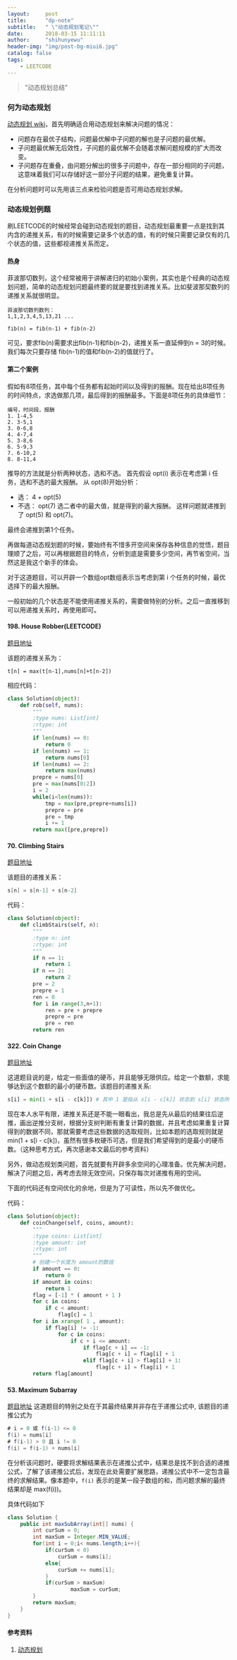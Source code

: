```yaml
---
layout:     post
title:      "dp-note"
subtitle:   " \"动态规划笔记\""
date:       2018-03-15 11:11:11
author:     "shihunyewu"
header-img: "img/post-bg-miui6.jpg"
catalog: false
tags:
    - LEETCODE
---
```


> "动态规划总结"

### 何为动态规划
[动态规划 wiki](https://zh.wikipedia.org/wiki/%E5%8A%A8%E6%80%81%E8%A7%84%E5%88%92)，首先明确适合用动态规划来解决问题的情况：
* 问题存在最优子结构，问题最优解中子问题的解也是子问题的最优解。
* 子问题最优解无后效性，子问题的最优解不会随着求解问题规模的扩大而改变。
* 子问题存在重叠，由问题分解出的很多子问题中，存在一部分相同的子问题，这意味着我们可以存储好这一部分子问题的结果，避免重复计算。

在分析问题时可以先用该三点来检验问题是否可用动态规划求解。

### 动态规划例题
刷LEETCODE的时候经常会碰到动态规划的题目，动态规划最重要一点是找到其内含的递推关系，有的时候需要记录多个状态的值，有的时候只需要记录仅有的几个状态的值，这些都视递推关系而定。

#### 热身
菲波那切数列，这个经常被用于讲解递归的初始小案例，其实也是个经典的动态规划问题，简单的动态规划问题最终要的就是要找到递推关系。比如斐波那契数列的递推关系就很明显。
```
菲波那切数列数列：
1,1,2,3,4,5,13,21 ...
```
```
fib(n) = fib(n-1) + fib(n-2)
```
可见，要求fib(n)需要求出fib(n-1)和fib(n-2)，递推关系一直延伸到n = 3的时候。我们每次只要存储 fib(n-1)的值和fib(n-2)的值就行了。

#### 第二个案例
假如有8项任务，其中每个任务都有起始时间以及得到的报酬。现在给出8项任务的时间特点，求选做那几项，最后得到的报酬最多。下面是8项任务的具体细节：
```
编号，时间段，报酬
1. 1-4,5
2. 3-5,1
3. 0-6,8
4. 4-7,4
5. 3-8,6
6. 5-9,3
7. 6-10,2
8. 8-11,4
```
推导的方法就是分析两种状态，选和不选。
首先假设 opt(i) 表示在考虑第 i 任务，选和不选的最大报酬。
从 opt(8)开始分析：
* 选：
	4 + opt(5)
* 不选：
	opt(7)
选二者中的最大值，就是得到的最大报酬。
这样问题就递推到了 opt(5) 和 opt(7)。

最终会递推到第1个任务。

再做每道动态规划题的时候，要始终有不惜多开空间来保存各种信息的觉悟，题目理顺了之后，可以再根据题目的特点，分析到底是需要多少空间，再节省空间，当然这是我这个新手的体会。

对于这道题目，可以开辟一个数组opt数组表示当考虑到第 i 个任务的时候，最优选择下的最大报酬。

一般初始的几个状态是不能使用递推关系的，需要做特别的分析。之后一直推移到可以用递推关系时，再使用即可。

#### 198. House Robber(LEETCODE)
[题目地址](https://leetcode.com/problems/house-robber/description/)

该题的递推关系为：
```
t[n] = max(t[n-1],nums[n]+t[n-2])
```

相应代码：
```python
class Solution(object):
    def rob(self, nums):
        """
        :type nums: List[int]
        :rtype: int
        """
        if len(nums) == 0:
            return 0
        if len(nums) == 1:
            return nums[0]
        if len(nums) == 2:
            return max(nums)
        prepre = nums[0]
        pre = max(nums[0:2])
        i = 2
        while(i<len(nums)):
            tmp = max(pre,prepre+nums[i])
            prepre = pre
            pre = tmp
            i += 1
        return max([pre,prepre])
```

#### 70. Climbing Stairs
[题目地址](https://leetcode.com/problems/climbing-stairs/description/)

该题目的递推关系：
```java
s[n] = s[n-1] + s[n-2]
```
代码：
```python
class Solution(object):
    def climbStairs(self, n):
        """
        :type n: int
        :rtype: int
        """
        if n == 1:
            return 1
        if n == 2:
            return 2
        pre = 2
        prepre = 1
        ren = 0
        for i in range(3,n+1):
            ren = pre + prepre
            prepre = pre
            pre = ren
        return ren
```

#### 322. Coin Change

[题目地址](https://leetcode.com/problems/coin-change/description/)

这道题目说的是，给定一些面值的硬币，并且能够无限供应。给定一个数额，求能够达到这个数额的最小的硬币数。该题目的递推关系:

```python
s[i] = min(1 + s[i - c[k]]) # 其中 1 是指从 s[i - c[k]] 状态到 s[i] 状态所添加的那一枚硬币，c[k] 是指第 k 枚硬币的面值
```

现在本人水平有限，递推关系还是不能一眼看出，我总是先从最后的结果往后逆推，画出逆推分支树，根据分支树判断有重复计算的数据，并且考虑如果重复计算得到的数据不同，那就需要考虑这些数据的选取规则，比如本题的选取规则就是 min(1 + s[i - c[k])，虽然有很多枚硬币可选，但是我们希望得到的是最小的硬币数。（这种思考方式，再次感谢本文最后的参考资料）

另外，做动态规划类问题，首先就要有开辟多余空间的心理准备。优先解决问题，解决了问题之后，再考虑去除无效空间，只保存每次对递推有用的空间。

下面的代码还有空间优化的余地，但是为了可读性，所以先不做优化。

代码：
```python
class Solution(object):
    def coinChange(self, coins, amount):
        """
        :type coins: List[int]
        :type amount: int
        :rtype: int
        """
        # 创建一个长度为 amount的数组
        if amount == 0:
            return 0
        if amount in coins:
            return 1
        flag = [-1] * ( amount + 1 )
        for c in coins:
            if c < amount:
                flag[c] = 1
        for i in xrange( 1 , amount):
            if flag[i] != -1:
                for c in coins:
                    if c + i <= amount:
                        if flag[c + i] == -1:
                            flag[c + i] = flag[i] + 1
                        elif flag[c + i] > flag[i] + 1:
                            flag[c + i] = flag[i] + 1
        return flag[amount]
```

#### 53. Maximum Subarray
[题目地址](https://leetcode.com/problems/maximum-subarray/description/)
这道题目的特别之处在于其最终结果并非存在于递推公式中, 该题目的递推公式为
```java
# i = 0 或 f(i-1) <= 0
f(i) = nums[i]
# f(i-1) > 0 且 i != 0
f(i) = f(i-1) + nums[i]
```
在分析该问题时，硬要将求解结果表示在递推公式中，结果总是找不到合适的递推公式，了解了该递推公式后，发现在此处需要扩展思路，递推公式中不一定包含最终的求解结果。像本题中，``f(i)`` 表示的是某一段子数组的和，而问题求解的最终结果却是 max(f(i))。


具体代码如下
```java
class Solution {
    public int maxSubArray(int[] nums) {
        int curSum = 0;
        int maxSum = Integer.MIN_VALUE;
        for(int i = 0;i< nums.length;i++){
            if(curSum < 0)
                curSum = nums[i];
            else{
                curSum += nums[i];
            }
            if(curSum > maxSum)
                    maxSum = curSum;
        }
        return maxSum;
    }
}
```

#### 参考资料
1. [动态规划](https://www.bilibili.com/video/av18512769/)